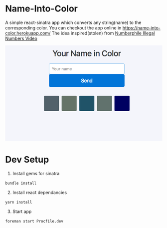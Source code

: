 # Name-Into-Color

A simple react-sinatra app which converts any string(name) to the corresponding color. You can checkout the app online in https://name-into-color.herokuapp.com/
The idea inspired(stolen) from [Numberphile Illegal Numbers Video](https://youtu.be/wo19Y4tw0l8)

![Screenshot](/screenshot.png?raw=true "Screenshot")

# Dev Setup

1. Install gems for sinatra

```
bundle install
```


2. Install react dependancies

```
yarn install
```

3. Start app

```
foreman start Procfile.dev
```
